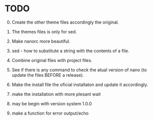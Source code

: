 # TODO

0. Create the other theme files accordingly the original.
0. The themes files is only for sed.
0. Make nanorc more beautiful.
0. sed - how to substitute a string with the contents of a file.
1. Combine original files with project files.
2. See if there is any command to check the atual version of nano (to update the files BEFORE a release).
4. Make the install file the oficial installaton and update it accordingly.

0. make the installation with more plesant wait
0. may be begin with version system 1.0.0
0. make a function for error output/echo
